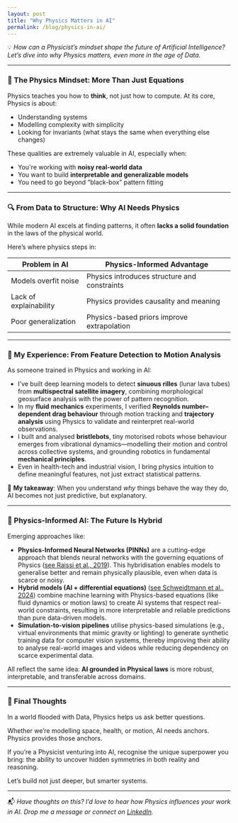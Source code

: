 ```yaml
---
layout: post
title: "Why Physics Matters in AI"
permalink: /blog/physics-in-ai/
---
```


💡 *How can a Physicist’s mindset shape the future of Artificial Intelligence? Let’s dive into why Physics matters, even more in the age of Data.*

---

### 🧠 The Physics Mindset: More Than Just Equations

Physics teaches you how to **think**, not just how to compute. At its core, Physics is about:
- Understanding systems
- Modelling complexity with simplicity
- Looking for invariants (what stays the same when everything else changes)

These qualities are extremely valuable in AI, especially when:
- You're working with **noisy real-world data**
- You want to build **interpretable and generalizable models**
- You need to go beyond “black-box” pattern fitting

---

### 🔍 From Data to Structure: Why AI Needs Physics

While modern AI excels at finding patterns, it often **lacks a solid foundation** in the laws of the physical world.

Here’s where physics steps in:

| Problem in AI | Physics-Informed Advantage |
|---------------|----------------------------|
| Models overfit noise | Physics introduces structure and constraints |
| Lack of explainability | Physics provides causality and meaning |
| Poor generalization | Physics-based priors improve extrapolation |

---

### 🌌 My Experience: From Feature Detection to Motion Analysis

As someone trained in Physics and working in AI:

- I’ve built deep learning models to detect **sinuous rilles** (lunar lava tubes) from **multispectral satellite imagery**, combining morphological geosurface analysis with the power of pattern recognition.
- In my **fluid mechanics** experiments, I verified **Reynolds number–dependent drag behaviour** through motion tracking and **trajectory analysis** using Physics to validate and reinterpret real-world observations. 
- I built and analysed **bristlebots**, tiny motorised robots whose behaviour emerges from vibrational dynamics—modelling their motion and control across collective systems, and grounding robotics in fundamental **mechanical principles**.
- Even in health-tech and industrial vision, I bring physics intuition to define meaningful features, not just extract statistical patterns.

🧠 **My takeaway**: When you understand *why* things behave the way they do, AI becomes not just predictive, but explanatory.

---

### 🔬 Physics-Informed AI: The Future Is Hybrid

Emerging approaches like:
- **Physics-Informed Neural Networks (PINNs)** are a cutting-edge approach that blends neural networks with the governing equations of Physics ([see Raissi et al., 2019](https://www.sciencedirect.com/science/article/pii/S0021999118307125)). This hybridisation enables models to generalise better and remain physically plausible, even when data is scarce or noisy.
- **Hybrid models (AI + differential equations)** ([see Schweidtmann et al., 2024](https://www.sciencedirect.com/science/article/pii/S2772508123000546)) combine machine learning with Physics-based equations (like fluid dynamics or motion laws) to create AI systems that respect real-world constraints, resulting in more interpretable and reliable predictions than pure data-driven models.
- **Simulation-to-vision pipelines** utilise physics-based simulations (e.g., virtual environments that mimic gravity or lighting) to generate synthetic training data for computer vision systems, thereby improving their ability to analyse real-world images and videos while reducing dependency on scarce experimental data.

All reflect the same idea: **AI grounded in Physical laws** is more robust, interpretable, and transferable across domains.

---

### 🎯 Final Thoughts

In a world flooded with Data, Physics helps us ask better questions.

Whether we’re modelling space, health, or motion, AI needs anchors. Physics provides those anchors.

If you’re a Physicist venturing into AI, recognise the unique superpower you bring: the ability to uncover hidden symmetries in both reality and reasoning.

Let’s build not just deeper, but smarter systems.

---

📬 *Have thoughts on this? I’d love to hear how Physics influences your work in AI. Drop me a message or connect on [LinkedIn](https://www.linkedin.com/in/dyutideepta-banerjee).*
